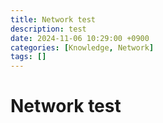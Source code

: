 ```yaml
---
title: Network test
description: test
date: 2024-11-06 10:29:00 +0900
categories: [Knowledge, Network]
tags: []
---
```


# Network test
